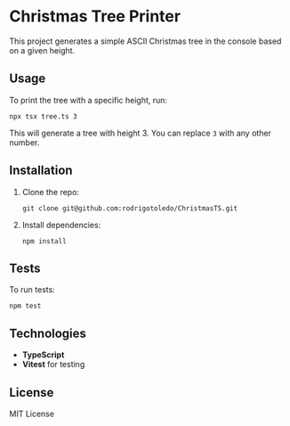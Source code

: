 
# Christmas Tree Printer

This project generates a simple ASCII Christmas tree in the console based on a given height.

## Usage

To print the tree with a specific height, run:

`npx tsx tree.ts 3` 

This will generate a tree with height 3. You can replace `3` with any other number.

## Installation

1.  Clone the repo:
    
    `git clone git@github.com:rodrigotoledo/ChristmasTS.git` 
    
2.  Install dependencies:

    
    `npm install` 
    

## Tests

To run tests:

`npm test` 

## Technologies

-   **TypeScript**
-   **Vitest** for testing

## License

MIT License